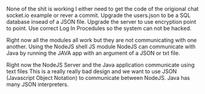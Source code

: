 None of the shit is working I either need to get the code of the
  origional chat socket.io example or rever a commit.
Upgrade the users.json to be a SQL database insead of a JSON file.
Upgrade the server to use encryption point to point.
Use correct Log In Procedules so the system can not be hacked.

Right now all the modules all work but they are not communicating with one another.
Using the NodeJS shell JS module NodeJS can communicate with Java by running
  the JAVA app with an argument of a JSON or txt file.

Right now the NodeJS Server and the Java application communicate using text files
  This is a really really bad design and we want to use JSON (Javascript Object
  Notation) to communicate between NodeJS. Java has many JSON interpreters.
